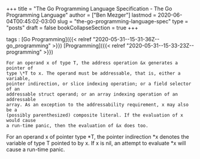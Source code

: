 +++
title = "The Go Programming Language Specification - The Go Programming Language"
author = ["Ben Mezger"]
lastmod = 2020-06-04T00:45:02-03:00
slug = "the-go-programming-language-spec"
type = "posts"
draft = false
bookCollapseSection = true
+++

tags
: [Go Programming]({{< relref "2020-05-31--15-31-36Z--go_programming" >}}) [Programming]({{< relref "2020-05-31--15-33-23Z--programming" >}})

    For an operand x of type T, the address operation &x generates a pointer of
    type \*T to x. The operand must be addressable, that is, either a variable,
    pointer indirection, or slice indexing operation; or a field selector of an
    addressable struct operand; or an array indexing operation of an addressable
    array. As an exception to the addressability requirement, x may also be a
    (possibly parenthesized) composite literal. If the evaluation of x would cause
    a run-time panic, then the evaluation of &x does too.

For an operand x of pointer type \*T, the pointer indirection \*x denotes the
variable of type T pointed to by x. If x is nil, an attempt to evaluate \*x will
cause a run-time panic.
